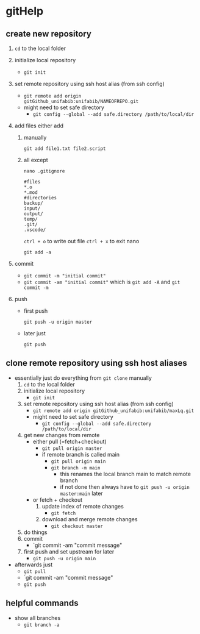 # gitHelp

## create new repository
1. `cd` to the local folder
1. initialize local repository
    - `git init`
1. set remote repository using ssh host alias (from ssh config)
    - `git remote add origin gitGithub_unifabib:unifabib/NAMEOFREPO.git`
    - might need to set safe directory
      - `git config --global --add safe.directory /path/to/local/dir`
1. add files either add
    1. manually

       `git add file1.txt file2.script`
    1. all except

       `nano .gitignore`
       
          ```
          #files
          *.o
          *.mod
          #directories
          backup/
          input/
          output/
          temp/
          .git/
          .vscode/
          ```
          `ctrl + o` to write out file
          `ctrl + x` to exit nano
       
       `git add -a`
          
1. commit
    - `git commit -m "initial commit"`
    - `git commit -am "initial commit"`
       which is `git add -A` and `git commit -m`
1. push
    - first push
    
      `git push -u origin master`
    - later just

      `git push`

## clone remote repository using ssh host aliases
- essentially just do everything from `git clone` manually
  1. `cd` to the local folder
  1. initialize local repository
      - `git init`
  1. set remote repository using ssh host alias (from ssh config)
      - `git remote add origin gitGithub_unifabib:unifabib/maxLq.git`
      - might need to set safe directory
        - `git config --global --add safe.directory /path/to/local/dir`
  1. get new changes from remote
      - either pull (=fetch+checkout)
        - `git pull origin master`
        - if remote branch is called main
          - `git pull origin main`    
          - `git branch -m main`
            - this renames the local branch main to match remote branch
            - if not done then always have to `git push -u origin master:main` later
      - or fetch + checkout
        1. update index of remote changes
            - `git fetch`
        1. download and merge remote changes
            - `git checkout master`
  1. do things
  1. commit
     - `git commit -am "commit message"
  1. first push and set upstream for later
     - `git push -u origin main`
- afterwards just
  - `git pull`
  - `git commit -am "commit message"
  - `git push`
     

## helpful commands
- show all branches
    - `git branch -a`
